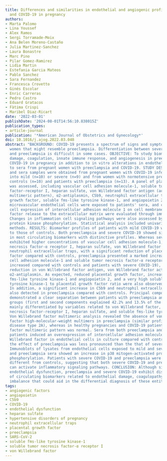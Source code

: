 ```yaml
---
title: Differences and similarities in endothelial and angiogenic profiles of preeclampsia
  and COVID-19 in pregnancy
authors:
- Marta Palomo
- Lina Youssef
- Alex Ramos
- Sergi Torramade-Moix
- Ana Belen Moreno-Castaño
- Julia Martinez-Sanchez
- Laura Bonastre
- Marc Pino
- Pilar Gomez-Ramirez
- Lidia Martin
- Estefania Garcia Mateos
- Pablo Sanchez
- Sara Fernandez
- Francesca Crovetto
- Ginés Escolar
- Enric Carreras
- Pedro Castro
- Eduard Gratacos
- Fàtima Crispi
- Maribel Diaz-Ricart
date: '2022-03-01'
publishDate: '2024-08-01T14:56:10.838015Z'
publication_types:
- article-journal
publication: '*American Journal of Obstetrics and Gynecology*'
doi: 10.1016/j.ajog.2022.03.048
abstract: "BACKGROUND: COVID-19 presents a spectrum of signs and symptoms in pregnant
  women that might resemble preeclampsia. Differentiation between severe COVID-19
  and preeclampsia is difficult in some cases. OBJECTIVE: To study biomarkers of endothelial
  damage, coagulation, innate immune response, and angiogenesis in preeclampsia and
  COVID-19 in pregnancy in addition to in vitro alterations in endothelial cells exposed
  to sera from pregnant women with preeclampsia and COVID-19. STUDY DESIGN: Plasma
  and sera samples were obtained from pregnant women with COVID-19 infection classified
  into mild (n=10) or severe (n=9) and from women with normotensive pregnancies as
  controls (n=10) and patients with preeclampsia (n=13). A panel of plasmatic biomarkers
  was assessed, including vascular cell adhesion molecule-1, soluble tumor necrosis
  factor-receptor I, heparan sulfate, von Willebrand factor antigen (activity and
  multimeric pattern), α2-antiplasmin, C5b9, neutrophil extracellular traps, placental
  growth factor, soluble fms-like tyrosine kinase-1, and angiopoietin 2. In addition,
  microvascular endothelial cells were exposed to patients' sera, and changes in the
  cell expression of intercellular adhesion molecule 1 on cell membranes and von Willebrand
  factor release to the extracellular matrix were evaluated through immunofluorescence.
  Changes in inflammation cell signaling pathways were also assessed by of p38 mitogen-activated
  protein kinase phosphorylation. Statistical analysis included univariate and multivariate
  methods. RESULTS: Biomarker profiles of patients with mild COVID-19 were similar
  to those of controls. Both preeclampsia and severe COVID-19 showed significant alterations
  in most circulating biomarkers with distinctive profiles. Whereas severe COVID-19
  exhibited higher concentrations of vascular cell adhesion molecule-1, soluble tumor
  necrosis factor-α receptor I, heparan sulfate, von Willebrand factor antigen, and
  neutrophil extracellular traps, with a significant reduction of placental growth
  factor compared with controls, preeclampsia presented a marked increase in vascular
  cell adhesion molecule-1 and soluble tumor necrosis factor-α receptor I (significantly
  increased compared with controls and patients with severe COVID-19), with a striking
  reduction in von Willebrand factor antigen, von Willebrand factor activity, and
  α2-antiplasmin. As expected, reduced placental growth factor, increased soluble
  fms-like tyrosine kinase-1 and angiopoietin 2, and a very high soluble fms-like
  tyrosine kinase-1 to placental growth factor ratio were also observed in preeclampsia.
  In addition, a significant increase in C5b9 and neutrophil extracellular traps was
  also detected in preeclampsia compared with controls. Principal component analysis
  demonstrated a clear separation between patients with preeclampsia and the other
  groups (first and second components explained 42.2% and 13.5% of the variance),
  mainly differentiated by variables related to von Willebrand factor, soluble tumor
  necrosis factor-receptor I, heparan sulfate, and soluble fms-like tyrosine kinase-1.
  Von Willebrand factor multimeric analysis revealed the absence of von Willebrand
  factor high-molecular-weight multimers in preeclampsia (similar profile to von Willebrand
  disease type 2A), whereas in healthy pregnancies and COVID-19 patients, von Willebrand
  factor multimeric pattern was normal. Sera from both preeclampsia and severe COVID-19
  patients induced an overexpression of intercellular adhesion molecule 1 and von
  Willebrand factor in endothelial cells in culture compared with controls. However,
  the effect of preeclampsia was less pronounced than the that of severe COVID-19.
  Immunoblots of lysates from endothelial cells exposed to mild and severe COVID-19
  and preeclampsia sera showed an increase in p38 mitogen-activated protein kinase
  phosphorylation. Patients with severe COVID-19 and preeclampsia were statistically
  different from controls, suggesting that both severe COVID-19 and preeclampsia sera
  can activate inflammatory signaling pathways. CONCLUSION: Although similar in in vitro
  endothelial dysfunction, preeclampsia and severe COVID-19 exhibit distinctive profiles
  of circulating biomarkers related to endothelial damage, coagulopathy, and angiogenic
  imbalance that could aid in the differential diagnosis of these entities."
tags:
- angiogenic factors
- angiopoietin
- C5b9
- COVID-19
- endothelial dysfunction
- heparan sulfate
- hypertensive disorders of pregnancy
- neutrophil extracellular traps
- placental growth factor
- preeclampsia
- SARS-CoV-2
- soluble fms-like tyrosine kinase-1
- soluble tumor necrosis factor-α receptor I
- von Willebrand factor
---
```


